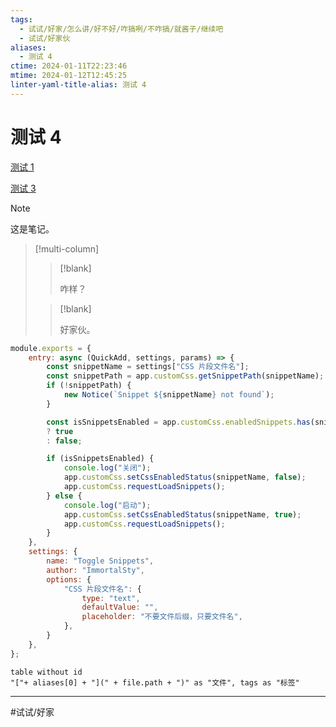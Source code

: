 ```yaml
---
tags:
  - 试试/好家/怎么讲/好不好/咋搞咧/不咋搞/就酱子/继续吧
  - 试试/好家伙
aliases:
  - 测试 4
ctime: 2024-01-11T22:23:46
mtime: 2024-01-12T12:45:25
linter-yaml-title-alias: 测试 4
---
```


# 测试 4

[测试 1](./20231227175836027.md)

[测试 3](20240101095959935.md)

> [!note]
> 
> 这是笔记。

> [!multi-column]
> 
> > [!blank]
> > 
> > 咋样？
> 
> > [!blank]
> > 
> > 好家伙。

```javascript
module.exports = {
	entry: async (QuickAdd, settings, params) => {
		const snippetName = settings["CSS 片段文件名"];
		const snippetPath = app.customCss.getSnippetPath(snippetName);
		if (!snippetPath) {
			new Notice(`Snippet ${snippetName} not found`);
		}

		const isSnippetsEnabled = app.customCss.enabledSnippets.has(snippetName)
		? true
		: false;

		if (isSnippetsEnabled) {
			console.log("关闭");
			app.customCss.setCssEnabledStatus(snippetName, false);
			app.customCss.requestLoadSnippets();
		} else {
			console.log("启动");
			app.customCss.setCssEnabledStatus(snippetName, true);
			app.customCss.requestLoadSnippets();
		}
	},
	settings: {
		name: "Toggle Snippets",
		author: "ImmortalSty",
		options: {
			"CSS 片段文件名": {
				type: "text",
				defaultValue: "",
				placeholder: "不要文件后缀，只要文件名",
			},
		}
	},
};
```

```dataview
table without id
"["+ aliases[0] + "](" + file.path + ")" as "文件", tags as "标签"
```

***

#试试/好家 